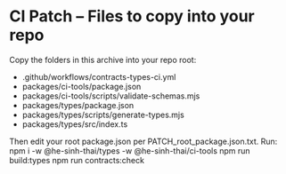 # CI Patch – Files to copy into your repo
Copy the folders in this archive into your repo root:
- .github/workflows/contracts-types-ci.yml
- packages/ci-tools/package.json
- packages/ci-tools/scripts/validate-schemas.mjs
- packages/types/package.json
- packages/types/scripts/generate-types.mjs
- packages/types/src/index.ts

Then edit your root package.json per PATCH_root_package.json.txt.
Run:
  npm i -w @he-sinh-thai/types -w @he-sinh-thai/ci-tools
  npm run build:types
  npm run contracts:check
